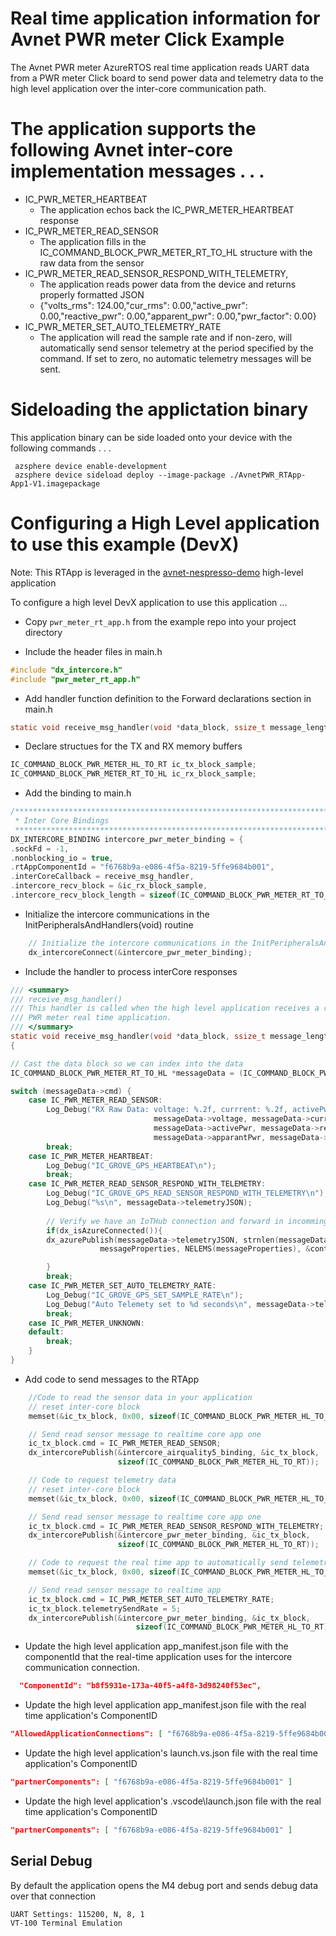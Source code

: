# Real time application information for Avnet PWR meter Click Example

The Avnet PWR meter AzureRTOS real time application reads UART data from a PWR meter Click board to send power data and telemetry data to the high level application over the inter-core communication path.
 
# The application supports the following Avnet inter-core implementation messages . . .

* IC_PWR_METER_HEARTBEAT 
  * The application echos back the IC_PWR_METER_HEARTBEAT response
* IC_PWR_METER_READ_SENSOR
  * The application fills in the IC_COMMAND_BLOCK_PWR_METER_RT_TO_HL structure with the raw data from the sensor
* IC_PWR_METER_READ_SENSOR_RESPOND_WITH_TELEMETRY, 
  * The application reads power data from the device and returns properly formatted JSON
  * {"volts_rms": 124.00,"cur_rms": 0.00,"active_pwr": 0.00,"reactive_pwr": 0.00,"apparent_pwr": 0.00,"pwr_factor": 0.00}
* IC_PWR_METER_SET_AUTO_TELEMETRY_RATE
  * The application will read the sample rate and if non-zero, will automatically send sensor telemetry at the period specified by the command.  If set to zero, no automatic telemetry messages will be sent. 

# Sideloading the applictation binary

This application binary can be side loaded onto your device with the following commands . . .

     azsphere device enable-development
     azsphere device sideload deploy --image-package ./AvnetPWR_RTApp-App1-V1.imagepackage

# Configuring a High Level application to use this example (DevX)

Note: This RTApp is leveraged in the [avnet-nespresso-demo](https://github.com/Avnet/AzureSphereDevX.Examples/tree/master/avnet_nespresso_demo) high-level application

To configure a high level DevX application to use this application ...

* Copy ```pwr_meter_rt_app.h``` from the example repo into your project directory

* Include the header files in main.h

```c
#include "dx_intercore.h"
#include "pwr_meter_rt_app.h"
```

* Add handler function definition to the Forward declarations section in main.h
```c
static void receive_msg_handler(void *data_block, ssize_t message_length);
```

* Declare structues for the TX and RX memory buffers
```c
IC_COMMAND_BLOCK_PWR_METER_HL_TO_RT ic_tx_block_sample;
IC_COMMAND_BLOCK_PWR_METER_RT_TO_HL ic_rx_block_sample;
```

* Add the binding to main.h
```c
/****************************************************************************************
 * Inter Core Bindings
 *****************************************************************************************/
DX_INTERCORE_BINDING intercore_pwr_meter_binding = {
.sockFd = -1,
.nonblocking_io = true,
.rtAppComponentId = "f6768b9a-e086-4f5a-8219-5ffe9684b001",
.interCoreCallback = receive_msg_handler,
.intercore_recv_block = &ic_rx_block_sample,
.intercore_recv_block_length = sizeof(IC_COMMAND_BLOCK_PWR_METER_RT_TO_HL)};
```

* Initialize the intercore communications in the InitPeripheralsAndHandlers(void) routine
```c
    // Initialize the intercore communications in the InitPeripheralsAndHandlers(void) routine
    dx_intercoreConnect(&intercore_pwr_meter_binding);
```
* Include the handler to process interCore responses
```c
/// <summary>
/// receive_msg_handler()
/// This handler is called when the high level application receives a raw data read response from the 
/// PWR meter real time application.
/// </summary>
static void receive_msg_handler(void *data_block, ssize_t message_length)
{

// Cast the data block so we can index into the data
IC_COMMAND_BLOCK_PWR_METER_RT_TO_HL *messageData = (IC_COMMAND_BLOCK_PWR_METER_RT_TO_HL*) data_block;

switch (messageData->cmd) {
    case IC_PWR_METER_READ_SENSOR:
        Log_Debug("RX Raw Data: voltage: %.2f, currrent: %.2f, activePwr: %.2f, reactivePwr: %.2f, apparantPwr: %.2f, pwrFactor: %.2f\n",
                    			messageData->voltage, messageData->current, 
								messageData->activePwr, messageData->reactivePwr, 
								messageData->apparantPwr, messageData->pwrFactor);
        break;
    case IC_PWR_METER_HEARTBEAT:
        Log_Debug("IC_GROVE_GPS_HEARTBEAT\n");
        break;
    case IC_PWR_METER_READ_SENSOR_RESPOND_WITH_TELEMETRY:
        Log_Debug("IC_GROVE_GPS_READ_SENSOR_RESPOND_WITH_TELEMETRY\n");
        Log_Debug("%s\n", messageData->telemetryJSON);
        
        // Verify we have an IoTHub connection and forward in incomming JSON telemetry data
        if(dx_isAzureConnected()){
        dx_azurePublish(messageData->telemetryJSON, strnlen(messageData->telemetryJSON, JSON_STRING_MAX_SIZE), 
                    messageProperties, NELEMS(messageProperties), &contentProperties);

        }
        break;
    case IC_PWR_METER_SET_AUTO_TELEMETRY_RATE:
        Log_Debug("IC_GROVE_GPS_SET_SAMPLE_RATE\n");
        Log_Debug("Auto Telemety set to %d seconds\n", messageData->telemtrySendRate);
        break;
    case IC_PWR_METER_UNKNOWN:
    default:
        break;
    }
}
```
* Add code to send messages to the RTApp
```c
    //Code to read the sensor data in your application
    // reset inter-core block
    memset(&ic_tx_block, 0x00, sizeof(IC_COMMAND_BLOCK_PWR_METER_HL_TO_RT));

    // Send read sensor message to realtime core app one
    ic_tx_block.cmd = IC_PWR_METER_READ_SENSOR;
    dx_intercorePublish(&intercore_airquality5_binding, &ic_tx_block,
                        sizeof(IC_COMMAND_BLOCK_PWR_METER_HL_TO_RT));

    // Code to request telemetry data 
    // reset inter-core block
    memset(&ic_tx_block, 0x00, sizeof(IC_COMMAND_BLOCK_PWR_METER_HL_TO_RT));

    // Send read sensor message to realtime core app one
    ic_tx_block.cmd = IC_PWR_METER_READ_SENSOR_RESPOND_WITH_TELEMETRY;
    dx_intercorePublish(&intercore_pwr_meter_binding, &ic_tx_block,
                        sizeof(IC_COMMAND_BLOCK_PWR_METER_HL_TO_RT));

    // Code to request the real time app to automatically send telemetry data every 5 seconds
    memset(&ic_tx_block, 0x00, sizeof(IC_COMMAND_BLOCK_PWR_METER_HL_TO_RT));

    // Send read sensor message to realtime app
    ic_tx_block.cmd = IC_PWR_METER_SET_AUTO_TELEMETRY_RATE;
    ic_tx_block.telemetrySendRate = 5;
    dx_intercorePublish(&intercore_pwr_meter_binding, &ic_tx_block,
                            sizeof(IC_COMMAND_BLOCK_PWR_METER_HL_TO_RT));     
```
* Update the high level application app_manifest.json file with the componentId that the real-time application uses for the intercore communication connection.
 ```JSON
   "ComponentId": "b8f5931e-173a-40f5-a4f8-3d98240f53ec",
 ```
* Update the high level application app_manifest.json file with the real time application's ComponentID
 ```JSON
 "AllowedApplicationConnections": [ "f6768b9a-e086-4f5a-8219-5ffe9684b001" ]
 ```
* Update the high level application's launch.vs.json  file with the real time application's ComponentID
 ```JSON
"partnerComponents": [ "f6768b9a-e086-4f5a-8219-5ffe9684b001" ]
```
* Update the high level application's .vscode\launch.json  file with the real time application's ComponentID
 ```JSON
"partnerComponents": [ "f6768b9a-e086-4f5a-8219-5ffe9684b001" ]
 ```

## Serial Debug
By default the application opens the M4 debug port and sends debug data over that connection

    UART Settings: 115200, N, 8, 1
    VT-100 Terminal Emulation
